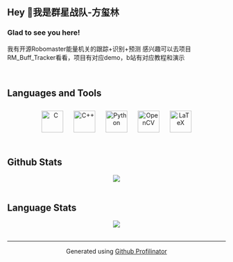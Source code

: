 ## Hey 👋我是群星战队-方玺林  




### Glad to see you here!  

我有开源Robomaster能量机关的跟踪+识别+预测
感兴趣可以去项目RM_Buff_Tracker看看，项目有对应demo，b站有对应教程和演示  

<br/>  


## Languages and Tools  

<div align="center">  
<a href="https://www.cprogramming.com/" target="_blank"><img style="margin: 10px" src="https://profilinator.rishav.dev/skills-assets/c-original.svg" alt="C" height="50" /></a>  
<a href="https://www.cplusplus.com/" target="_blank"><img style="margin: 10px" src="https://profilinator.rishav.dev/skills-assets/cplusplus-original.svg" alt="C++" height="50" /></a>  
<a href="https://www.python.org/" target="_blank"><img style="margin: 10px" src="https://profilinator.rishav.dev/skills-assets/python-original.svg" alt="Python" height="50" /></a>  
<a href="https://opencv.org/" target="_blank"><img style="margin: 10px" src="https://profilinator.rishav.dev/skills-assets/opencv-icon.svg" alt="OpenCV" height="50" /></a>  
<a href="https://www.latex-project.org/" target="_blank"><img style="margin: 10px" src="https://profilinator.rishav.dev/skills-assets/latex.png" alt="LaTeX" height="50" /></a>  
</div>  

<br/>  

## Github Stats  

<div align="center"><img src="https://github-readme-stats-ten-gilt.vercel.app/api?username=DH13768095744&show_icons=true&count_private=true&hide_border=true" align="center" /></div>  

<br/>

## Language Stats  



<div align="center"><img src="https://github-readme-stats-ten-gilt.vercel.app/api/top-langs/?username=DH13768095744&hide_border=true" align="center" /></div>

<br />



----

<div align="center">Generated using <a href="https://profilinator.rishav.dev/" target="_blank">Github Profilinator</a></div>
